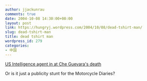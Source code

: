 ```yaml
---
author: jjackunrau
comments: true
date: 2004-10-08 14:30:00+00:00
layout: post
link: https://hungryj.wordpress.com/2004/10/08/dead-tshirt-man/
slug: dead-tshirt-man
title: dead tshirt man
wordpress_id: 279
categories:
- 中国
---
```


[US Intelligence agent in at Che Guevara's death ](http://www.guardian.co.uk/fromthearchive/story/0,12269,1322860,00.html)  
  
Or is it just a publicity stunt for the Motorcycle Diaries?
